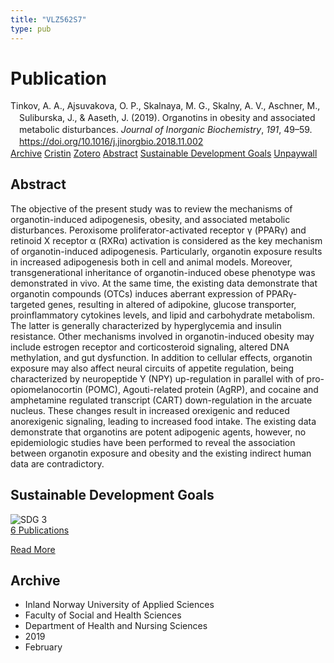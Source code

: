 ```yaml
---
title: "VLZ562S7"
type: pub
---
```

<h1>Publication</h1>
<article id="csl-bib-container-VLZ562S7" class="csl-bib-container">
  <div class="csl-bib-body" style="line-height: 1.35; padding-left: 1em; text-indent:-1em;">
  <div class="csl-entry">Tinkov, A. A., Ajsuvakova, O. P., Skalnaya, M. G., Skalny, A. V., Aschner, M., Suliburska, J., &amp; Aaseth, J. (2019). Organotins in obesity and associated metabolic disturbances. <i>Journal of Inorganic Biochemistry</i>, <i>191</i>, 49&#x2013;59. <a href="https://doi.org/10.1016/j.jinorgbio.2018.11.002">https://doi.org/10.1016/j.jinorgbio.2018.11.002</a></div>
</div>
  <div class="csl-bib-buttons">
    <a href="#taxonomy-article-VLZ562S7" class="csl-bib-button">Archive</a>
    <a href="https://app.cristin.no/results/show.jsf?id=1677106" alt="Cristin URL" class="csl-bib-button">Cristin</a>
    <a href="http://zotero.org/groups/5402882/items/VLZ562S7" alt="Zotero URL" class="csl-bib-button">Zotero</a>
    <a href="#abstract-article-VLZ562S7" class="csl-bib-button">Abstract</a>
    <a href="#sdg-article-VLZ562S7" class="csl-bib-button">Sustainable Development Goals</a>
    <a href="https://doi.org/10.1016/j.jinorgbio.2018.11.002" class="csl-bib-button">Unpaywall</a>
  </div>
  <div id="csl-bib-meta-container-VLZ562S7"></div>
</article>
<div id="csl-bib-meta-VLZ562S7" class="csl-bib-meta">
  <article id="abstract-article-VLZ562S7" class="abstract-article">
    <h1>Abstract</h1>
    The objective of the present study was to review the mechanisms of organotin-induced adipogenesis, obesity, and associated metabolic disturbances. Peroxisome proliferator-activated receptor γ (PPARγ) and retinoid X receptor α (RXRα) activation is considered as the key mechanism of organotin-induced adipogenesis. Particularly, organotin exposure results in increased adipogenesis both in cell and animal models. Moreover, transgenerational inheritance of organotin-induced obese phenotype was demonstrated in vivo. At the same time, the existing data demonstrate that organotin compounds (OTCs) induces aberrant expression of PPARγ-targeted genes, resulting in altered of adipokine, glucose transporter, proinflammatory cytokines levels, and lipid and carbohydrate metabolism. The latter is generally characterized by hyperglycemia and insulin resistance. Other mechanisms involved in organotin-induced obesity may include estrogen receptor and corticosteroid signaling, altered DNA methylation, and gut dysfunction. In addition to cellular effects, organotin exposure may also affect neural circuits of appetite regulation, being characterized by neuropeptide Y (NPY) up-regulation in parallel with of pro-opiomelanocortin (POMC), Agouti-related protein (AgRP), and cocaine and amphetamine regulated transcript (CART) down-regulation in the arcuate nucleus. These changes result in increased orexigenic and reduced anorexigenic signaling, leading to increased food intake. The existing data demonstrate that organotins are potent adipogenic agents, however, no epidemiologic studies have been performed to reveal the association between organotin exposure and obesity and the existing indirect human data are contradictory.
  </article>
  <article id="sdg-article-VLZ562S7" class="sdg-article">
    <h1>Sustainable Development Goals</h1>
    <div class="sdg-container"><div id="sdg3" class="sdg"> <img src="{{< params subfolder >}}images/sdg/sdg03_en.png" class="image" alt="SDG 3"> <div class="sdg-overlay"> <a href="{{< params subfolder >}}en/archive/?sdg=3#archive" class="sdg-publication-count"><span>6</span> Publications</a> <p><a href="https://sdgs.un.org/goals/goal3" class="sdg-read-more">Read More</a></p> </div> </div></div>
  </article>
  <article id="taxonomy-article-VLZ562S7" class="taxonomy-article">
    <h1>Archive</h1>
    <ul>
      <li>Inland Norway University of Applied Sciences</li>
      <li>Faculty of Social and Health Sciences</li>
      <li>Department of Health and Nursing Sciences</li>
      <li>2019</li>
      <li>February</li>
    </ul>
  </article>
</div>
